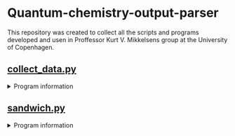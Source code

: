 # Quantum-chemistry-output-parser
This repository was created to collect all the scripts and programs developed and usen in Proffessor Kurt V. Mikkelsens group at the University of Copenhagen.
## [collect_data.py](./collect_data.py)
<details><summary> Program information </summary>
<p>
  A script designed to make it easier to extract data from .out files

  Currently the following has been implemented:<br/>
  | Data types                      |       ORCA       |     GAUSSIAN     |      DALTON      |     LSDALTON     |
  |:--------------------------------|:----------------:|:----------------:|:----------------:|:----------------:|
  | Total energies                  |:heavy_check_mark:|:heavy_check_mark:|:heavy_check_mark:|:heavy_check_mark:|
  | Zero-Point Vibrational energies |:heavy_check_mark:|:heavy_check_mark:|        :x:       |        :x:       |
  | Enthalpies                      |:heavy_check_mark:|:heavy_check_mark:|        :x:       |        :x:       |
  | Entropies                       |        :x:       |:heavy_check_mark:|        :x:       |        :x:       |
  | Gibbs Free energies             |:heavy_check_mark:|:heavy_check_mark:|        :x:       |        :x:       |
  | Dipole moments                  |:heavy_check_mark:|:heavy_check_mark:|:heavy_check_mark:|        :x:       |
  | Polarizabilities                |:heavy_check_mark:|:heavy_check_mark:|:heavy_check_mark:|        :x:       |
  | Excitation energies             |:heavy_check_mark:|:heavy_check_mark:|:heavy_check_mark:|        :x:       |
  | Oscillator strengths            |:heavy_check_mark:|:heavy_check_mark:|:heavy_check_mark:|        :x:       |
  | Frequencies                     |:heavy_check_mark:|:heavy_check_mark:|        :x:       |        :x:       |
  | Partition functions             |        :x:       |:heavy_check_mark:|        :x:       |        :x:       |

  Some more advanced functions are:
  - UV/VIS Spectra
    - Requires excitation energies and oscillator strengths in the .out file
</p>
</details>

## [sandwich.py](./sandwich.py)
<details><summary> Program information </summary>
<p>
  A script designed to make nanoparticles on either side of a molecule
  
  Takes the molecule as a xyz file, the two atoms the nanoparticles will be aligned with and the diameter of the particles (in that order).
  
  #### Keywords
  
  By default the atomnumbers used to choose alignment is those shown in molden. If instead you wish to choose by the linenumbers as they are in the xyz file you can use the *-l* or *--linenumber* keywords. <br/>
  As default the basis set pc-1 and the RI basis set pc-1-RI will be used. This can be changed with the keywords *--basis and* --ribasis accordingly. <br/>
  An xyz file containing all the information about the junvtion will also be saved, this can be turned off by supplying the keyword *--returnxyz*. <br/>
  If the nanoparticles are spherical in nature (such as Au, Ag & Cu contrary to TiO<sub>2</sub> which is a slab) they will by default turn inwards towards the molecule. For the   nanoparticles to turn outwards the keyword *--outwards* can be supplied. <br/>
  Furthermore the charge of the molecule in the junction is by default 0, this can be changed using the *--charge* keyword <\br>
</p>
</details>
